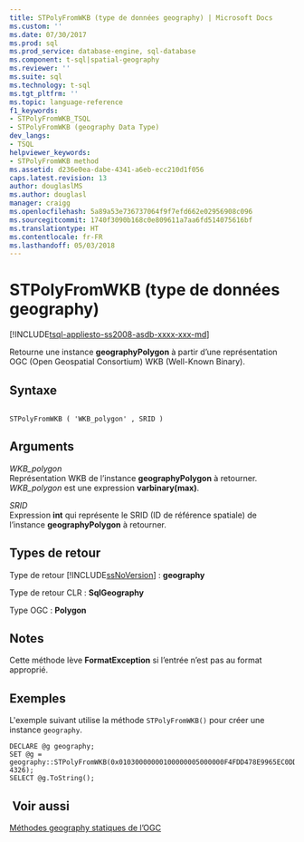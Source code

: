 ```yaml
---
title: STPolyFromWKB (type de données geography) | Microsoft Docs
ms.custom: ''
ms.date: 07/30/2017
ms.prod: sql
ms.prod_service: database-engine, sql-database
ms.component: t-sql|spatial-geography
ms.reviewer: ''
ms.suite: sql
ms.technology: t-sql
ms.tgt_pltfrm: ''
ms.topic: language-reference
f1_keywords:
- STPolyFromWKB_TSQL
- STPolyFromWKB (geography Data Type)
dev_langs:
- TSQL
helpviewer_keywords:
- STPolyFromWKB method
ms.assetid: d236e0ea-dabe-4341-a6eb-ecc210d1f056
caps.latest.revision: 13
author: douglaslMS
ms.author: douglasl
manager: craigg
ms.openlocfilehash: 5a89a53e736737064f9f7efd662e02956908c096
ms.sourcegitcommit: 1740f3090b168c0e809611a7aa6fd514075616bf
ms.translationtype: HT
ms.contentlocale: fr-FR
ms.lasthandoff: 05/03/2018
---
```

# <a name="stpolyfromwkb-geography-data-type"></a>STPolyFromWKB (type de données geography)
[!INCLUDE[tsql-appliesto-ss2008-asdb-xxxx-xxx-md](../../includes/tsql-appliesto-ss2008-asdb-xxxx-xxx-md.md)]

Retourne une instance **geographyPolygon** à partir d’une représentation OGC (Open Geospatial Consortium) WKB (Well-Known Binary).
  
## <a name="syntax"></a>Syntaxe  
  
```  
  
STPolyFromWKB ( 'WKB_polygon' , SRID )  
```  
  
## <a name="arguments"></a>Arguments  
 *WKB_polygon*  
 Représentation WKB de l’instance **geographyPolygon** à retourner. *WKB_polygon* est une expression **varbinary(max)**.  
  
 *SRID*  
 Expression **int** qui représente le SRID (ID de référence spatiale) de l’instance **geographyPolygon** à retourner.  
  
## <a name="return-types"></a>Types de retour  
 Type de retour [!INCLUDE[ssNoVersion](../../includes/ssnoversion-md.md)] : **geography**  
  
 Type de retour CLR : **SqlGeography**  
  
 Type OGC : **Polygon**  
  
## <a name="remarks"></a>Notes   
 Cette méthode lève **FormatException** si l’entrée n’est pas au format approprié.  
  
## <a name="examples"></a>Exemples  
 L'exemple suivant utilise la méthode `STPolyFromWKB()` pour créer une instance `geography`.  
  
```  
DECLARE @g geography;   
SET @g = geography::STPolyFromWKB(0x01030000000100000005000000F4FDD478E9965EC0DD24068195D3474083C0CAA145965EC0508D976E12D3474083C0CAA145965EC04E62105839D44740F4FDD478E9965EC04E62105839D44740F4FDD478E9965EC0DD24068195D34740, 4326);  
SELECT @g.ToString();  
```  
  
## <a name="see-also"></a> Voir aussi  
 [Méthodes geography statiques de l’OGC](../../t-sql/spatial-geography/ogc-static-geography-methods.md)  
  
  
